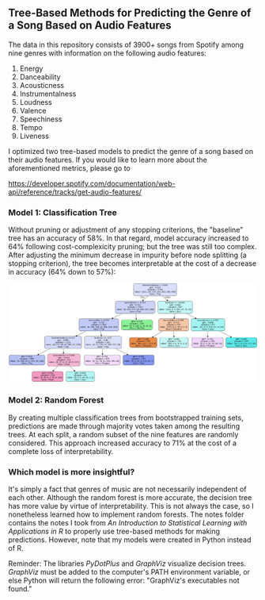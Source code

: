 ## Tree-Based Methods for Predicting the Genre of a Song Based on Audio Features

The data in this repository consists of 3900+ songs from Spotify among nine genres with information on the following audio features:

1. Energy
2. Danceability
3. Acousticness
4. Instrumentalness
5. Loudness
6. Valence
7. Speechiness
8. Tempo
9. Liveness

I optimized two tree-based models to predict the genre of a song based on their audio features. If you would like to learn more about the aforementioned metrics, please go to

https://developer.spotify.com/documentation/web-api/reference/tracks/get-audio-features/

### Model 1: Classification Tree

Without pruning or adjustment of any stopping criterions, the "baseline" tree has an accuracy of 58%. In that regard, model accuracy increased to 64% following cost-complexicity pruning; but the tree was still too complex. After adjusting the minimum decrease in impurity before node splitting (a stopping criterion), the tree becomes interpretable at the cost of a decrease in accuracy (64% down to 57%):

![](final_decision_tree.png)

### Model 2:  Random Forest

By creating multiple classification trees from bootstrapped training sets, predictions are made through majority votes taken among the resulting trees. At each split, a random subset of the nine features are randomly considered. This approach increased accuracy to 71% at the cost of a complete loss of interpretability. 

### Which model is more insightful?
It's simply a fact that genres of music are not necessarily independent of each other. Although the random forest is more accurate, the decision tree has more value by virtue of interpretability. This is not always the case, so I nonetheless learned how to implement random forests. The notes folder contains the notes I took from *An Introduction to Statistical Learning with Applications in R* to properly use tree-based methods for making predictions.  However, note that my models were created in Python instead of R. 

Reminder: The libraries *PyDotPlus* and *GraphViz* visualize decision trees. *GraphViz* must be added to the computer's PATH environment variable, or else Python will return the following error: "GraphViz's executables not found."

